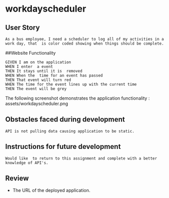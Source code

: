 # workdayscheduler
## User Story

```
As a bus employee, I need a scheduler to log all of my activities in a work day, that  is color coded showing when things should be complete.
```

##Website Functionality

```
GIVEN I am on the application
WHEN I enter  a event 
THEN It stays until it is  removed
WHEN When the  time for an event has passed
THEN That event will turn red
WHEN The time for the event lines up with the current time
THEN The event will be grey

```
The following screenshot demonstrates the application functionality : assets/workdayscheduler.png

## Obstacles faced during development
```
API is not pulling data causing application to be static. 
```
## Instructions for future development
```
Would like  to return to this assignment and complete with a better knowledge of API's. 
```
## Review
* The URL of the deployed application.

